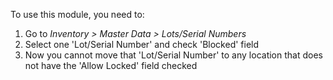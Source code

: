 To use this module, you need to:

1.  Go to *Inventory \> Master Data \> Lots/Serial Numbers*
2.  Select one 'Lot/Serial Number' and check 'Blocked' field
3.  Now you cannot move that 'Lot/Serial Number' to any location that
    does not have the 'Allow Locked' field checked
